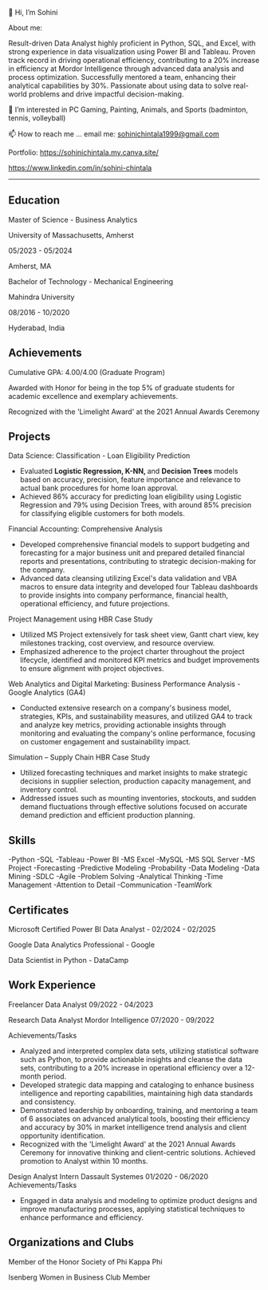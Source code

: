 👋 Hi, I’m Sohini

About me:

Result-driven Data Analyst highly proficient in Python, SQL, and Excel, with strong experience in data visualization using Power BI and Tableau. Proven track record in driving operational efficiency, contributing to a 20% increase in efficiency at Mordor Intelligence through advanced data analysis and process optimization. Successfully mentored a team, enhancing their analytical capabilities by 30%. Passionate about using data to solve real-world problems and drive impactful decision-making.

👀 I’m interested in PC Gaming, Painting, Animals, and Sports (badminton, tennis, volleyball)

📫 How to reach me ... email me: sohinichintala1999@gmail.com

Portfolio: https://sohinichintala.my.canva.site/

https://www.linkedin.com/in/sohini-chintala

------------------------

Education
------------------------
Master of Science - Business Analytics

University of Massachusetts, Amherst

05/2023 - 05/2024

Amherst, MA



Bachelor of Technology - Mechanical Engineering

Mahindra University

08/2016 - 10/2020

Hyderabad, India


Achievements
------------------------
Cumulative GPA: 4.00/4.00 (Graduate Program)

Awarded with Honor for being in the top 5% of graduate students for academic excellence and exemplary achievements.

Recognized with the 'Limelight Award' at the 2021 Annual Awards Ceremony


Projects
------------------------
Data Science: Classification - Loan Eligibility Prediction
- Evaluated <b>Logistic Regression, K-NN, </b>and <b>Decision Trees</b> models based on accuracy, precision, feature importance and relevance to actual bank procedures for home loan approval.  
- Achieved 86% accuracy for predicting loan eligibility using Logistic Regression and 79% using Decision Trees, with around 85% precision for classifying eligible customers for both models.  

Financial Accounting: Comprehensive Analysis
- Developed comprehensive financial models to support budgeting and forecasting for a major business unit and prepared detailed financial reports and presentations, contributing to strategic decision-making for the company. 
-  Advanced data cleansing utilizing Excel's data validation and VBA macros to ensure data integrity and developed four Tableau dashboards to provide insights into company performance, financial health, operational efficiency, and future projections. 

Project Management using HBR Case Study
- Utilized MS Project extensively for task sheet view, Gantt chart view, key milestones tracking, cost overview, and resource overview. 
- Emphasized adherence to the project charter throughout the project lifecycle, identified and monitored KPI metrics and budget improvements to ensure alignment with project objectives. 

Web Analytics and Digital Marketing: Business Performance Analysis - Google Analytics (GA4)
- Conducted extensive research on a company's business model, strategies, KPIs, and sustainability measures, and utilized GA4 to track and analyze key metrics, providing actionable insights through monitoring and evaluating the company's online performance, focusing on customer engagement and sustainability impact.  

Simulation – Supply Chain HBR Case Study
- Utilized forecasting techniques and market insights to make strategic decisions in supplier selection, production capacity management, and inventory control. 
- Addressed issues such as mounting inventories, stockouts, and sudden demand fluctuations through effective solutions focused on accurate demand prediction and efficient production planning. 


Skills
------------------------
-Python
-SQL
-Tableau
-Power BI
-MS Excel
-MySQL
-MS SQL Server
-MS Project
-Forecasting
-Predictive Modeling
-Probability
-Data Modeling
-Data Mining
-SDLC
-Agile
-Problem Solving
-Analytical Thinking
-Time Management
-Attention to Detail
-Communication
-TeamWork


Certificates
------------------------
Microsoft Certified Power BI Data Analyst - 02/2024 - 02/2025

Google Data Analytics Professional - Google

Data Scientist in Python - DataCamp


Work Experience
------------------------
Freelancer Data Analyst 09/2022 - 04/2023

Research Data Analyst
Mordor Intelligence
07/2020 - 09/2022

Achievements/Tasks
- Analyzed and interpreted complex data sets, utilizing statistical software such as Python, to provide actionable insights and cleanse the data sets, contributing to a 20% increase in operational efficiency over a 12-month period. 
- Developed strategic data mapping and cataloging to enhance business intelligence and reporting capabilities, maintaining high data standards and consistency. 
- Demonstrated leadership by onboarding, training, and mentoring a team of 6 associates on advanced analytical tools, boosting their efficiency and accuracy by 30% in market intelligence trend analysis and client opportunity identification. 
- Recognized with the 'Limelight Award' at the 2021 Annual Awards Ceremony for innovative thinking and client-centric solutions. Achieved promotion to Analyst within 10 months. 


Design Analyst Intern
Dassault Systemes
01/2020 - 06/2020
Achievements/Tasks
- Engaged in data analysis and modeling to optimize product designs and improve manufacturing processes, applying statistical techniques to enhance performance and efficiency. 


Organizations and Clubs
------------------------
Member of the Honor Society of Phi Kappa Phi

Isenberg  Women in Business Club Member
